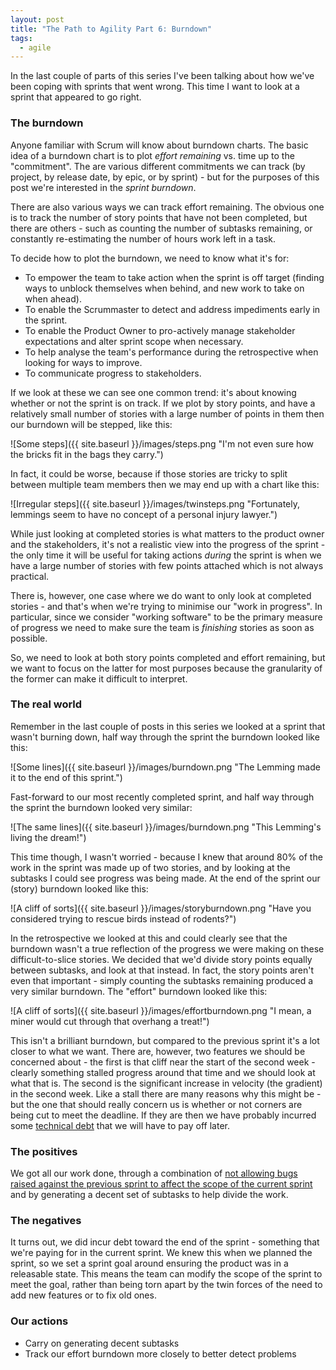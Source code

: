 ```yaml
---
layout: post
title: "The Path to Agility Part 6: Burndown"
tags:
  - agile
---
```


In the last couple of parts of this series I've been talking about how we've
been coping with sprints that went wrong. This time I want to look at a sprint
that appeared to go right.

### The burndown

Anyone familiar with Scrum will know about burndown charts. The basic idea of a
burndown chart is to plot _effort remaining_ vs. time up to the "commitment".
The are various different commitments we can track (by project, by release date,
by epic, or by sprint) - but for the purposes of this post we're interested in
the _sprint burndown_.

There are also various ways we can track effort remaining. The obvious one is to
track the number of story points that have not been completed, but there are
others - such as counting the number of subtasks remaining, or constantly
re-estimating the number of hours work left in a task.

To decide how to plot the burndown, we need to know what it's for:

* To empower the team to take action when the sprint is off target (finding
  ways to unblock themselves when behind, and new work to take on when ahead).
* To enable the Scrummaster to detect and address impediments early in the
  sprint.
* To enable the Product Owner to pro-actively manage stakeholder expectations
  and alter sprint scope when necessary.
* To help analyse the team's performance during the retrospective when looking
  for ways to improve.
* To communicate progress to stakeholders.

If we look at these we can see one common trend: it's about knowing whether or
not the sprint is on track. If we plot by story points, and have a relatively
small number of stories with a large number of points in them then our burndown
will be stepped, like this:

![Some steps]({{ site.baseurl }}/images/steps.png "I'm not even sure how the bricks fit in the bags they carry.")

In fact, it could be worse, because if those stories are tricky to split between
multiple team members then we may end up with a chart like this:

![Irregular steps]({{ site.baseurl }}/images/twinsteps.png "Fortunately, lemmings seem to have no concept of a personal injury lawyer.")

While just looking at completed stories is what matters to the product owner and
the stakeholders, it's not a realistic view into the progress of the sprint -
the only time it will be useful for taking actions _during_ the sprint is when
we have a large number of stories with few points attached which is not always
practical.

There is, however, one case where we do want to only look at completed stories -
and that's when we're trying to minimise our "work in progress". In particular,
since we consider "working software" to be the primary measure of progress we
need to make sure the team is _finishing_ stories as soon as possible.

So, we need to look at both story points completed and effort remaining, but we
want to focus on the latter for most purposes because the granularity of the
former can make it difficult to interpret.

### The real world

Remember in the last couple of posts in this series we looked at a sprint that
wasn't burning down, half way through the sprint the burndown looked like this:

![Some lines]({{ site.baseurl }}/images/burndown.png "The Lemming made it to the end of this sprint.")

Fast-forward to our most recently completed sprint, and half way through the
sprint the burndown looked very similar:

![The same lines]({{ site.baseurl }}/images/burndown.png "This Lemming's living the dream!")

This time though, I wasn't worried - because I knew that around 80% of the
work in the sprint was made up of two stories, and by looking at the subtasks I
could see progress was being made. At the end of the sprint our (story) burndown
looked like this:

![A cliff of sorts]({{ site.baseurl }}/images/storyburndown.png "Have you considered trying to rescue birds instead of rodents?")

In the retrospective we looked at this and could clearly see that the burndown
wasn't a true reflection of the progress we were making on these
difficult-to-slice stories. We decided that we'd divide story points equally
between subtasks, and look at that instead. In fact, the story points aren't
even that important - simply counting the subtasks remaining produced a very
similar burndown. The "effort" burndown looked like this:

![A cliff of sorts]({{ site.baseurl }}/images/effortburndown.png "I mean, a miner would cut through that overhang a treat!")

This isn't a brilliant burndown, but compared to the previous sprint it's a lot
closer to what we want. There are, however, two features we should be concerned
about - the first is that cliff near the start of the second week - clearly
something stalled progress around that time and we should look at what that is.
The second is the significant increase in velocity (the gradient) in the second
week. Like a stall there are many reasons why this might be - but the one that
should really concern us is whether or not corners are being cut to meet the
deadline. If they are then we have probably incurred some [technical debt](/Refactoring/)
that we will have to pay off later.

### The positives

We got all our work done, through a combination of [not allowing bugs raised
against the previous sprint to affect the scope of the current sprint](/Testing-Part-5)
and by generating a decent set of subtasks to help divide the work.

### The negatives

It turns out, we did incur debt toward the end of the sprint - something that
we're paying for in the current sprint. We knew this when we planned the sprint,
so we set a sprint goal around ensuring the product was in a releasable state.
This means the team can modify the scope of the sprint to meet the goal, rather
than being torn apart by the twin forces of the need to add new features or
to fix old ones.

### Our actions

* Carry on generating decent subtasks
* Track our effort burndown more closely to better detect problems
